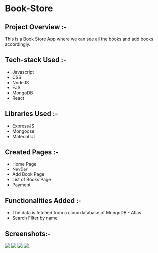 # Book-Store
 
## Project Overview :-
This is a Book Store App where we can see all the books and add books accordingly.

## Tech-stack Used :-
* Javascript
* CSS
* NodeJS
* EJS
* MongoDB
* React

## Libraries Used :- 
* ExpressJS
* Mongoose
* Material UI

## Created Pages :- 
* Home Page
* NavBar
* Add Book Page
* List of Books Page
* Payment

## Functionalities Added :- 
* The data is fetched from a cloud database of MongoDB - Atlas
* Search Filter by name

## Screenshots:- 

<img src="https://user-images.githubusercontent.com/87421855/162728159-3901b408-98f3-4591-92d4-4b6e6f7d7a5a.PNG" />
<img src="https://user-images.githubusercontent.com/87421855/162728519-13ce7b6e-41ed-4e68-a66e-e72928c06f8f.PNG" />
<img src="https://user-images.githubusercontent.com/87421855/162728868-5b8f3617-d9fb-4eb4-9ecf-e22b2707edfb.PNG" />
<img src="https://user-images.githubusercontent.com/87421855/162728710-a0e8ed2e-2ca0-41a8-a815-2e6da51b4f71.PNG" />
